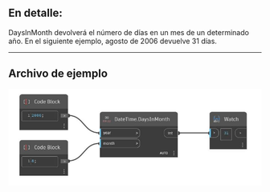 ## En detalle:
DaysInMonth devolverá el número de días en un mes de un determinado año. En el siguiente ejemplo, agosto de 2006 devuelve 31 días.
___
## Archivo de ejemplo

![DaysInMonth](./DSCore.DateTime.DaysInMonth_img.jpg)

